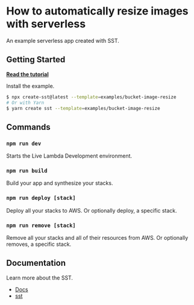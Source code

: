 # How to automatically resize images with serverless

An example serverless app created with SST.

## Getting Started

[**Read the tutorial**](https://sst.dev/examples/how-to-automatically-resize-images-with-serverless.html)

Install the example.

```bash
$ npx create-sst@latest --template=examples/bucket-image-resize
# Or with Yarn
$ yarn create sst --template=examples/bucket-image-resize
```

## Commands

### `npm run dev`

Starts the Live Lambda Development environment.

### `npm run build`

Build your app and synthesize your stacks.

### `npm run deploy [stack]`

Deploy all your stacks to AWS. Or optionally deploy, a specific stack.

### `npm run remove [stack]`

Remove all your stacks and all of their resources from AWS. Or optionally removes, a specific stack.

## Documentation

Learn more about the SST.

- [Docs](https://docs.sst.dev/)
- [sst](https://docs.sst.dev/packages/sst)
